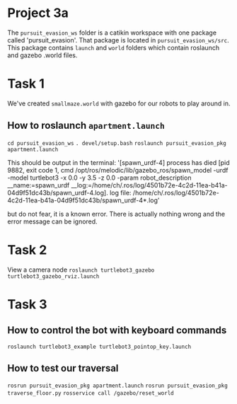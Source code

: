 # Project 3a

The `pursuit_evasion_ws` folder is a catikin workspace with one package called 'pursuit_evasion'. That package is located in `pursuit_evasion_ws/src`. This package contains `launch` and `world` folders which contain roslaunch and gazebo .world files.

# Task 1
We've created `smallmaze.world` with gazebo for our robots to play around in.

## How to roslaunch `apartment.launch`
`cd pursuit_evasion_ws`
`. devel/setup.bash`
`roslaunch pursuit_evasion_pkg apartment.launch`

This should be output in the terminal:
'[spawn_urdf-4] process has died [pid 9882, exit code 1, cmd /opt/ros/melodic/lib/gazebo_ros/spawn_model -urdf -model turtlebot3 -x 0.0 -y 3.5 -z 0.0 -param robot_description __name:=spawn_urdf __log:=/home/ch/.ros/log/4501b72e-4c2d-11ea-b41a-04d9f51dc43b/spawn_urdf-4.log].
log file: /home/ch/.ros/log/4501b72e-4c2d-11ea-b41a-04d9f51dc43b/spawn_urdf-4*.log'

but do not fear, it is a known error. There is actually nothing wrong and the error message can be ignored.

# Task 2
View a camera node
`roslaunch turtlebot3_gazebo turtlebot3_gazebo_rviz.launch`

# Task 3
## How to control the bot with keyboard commands
`roslaunch turtlebot3_example turtlebot3_pointop_key.launch`


## How to test our traversal
`rosrun pursuit_evasion_pkg apartment.launch`
`rosrun pursuit_evasion_pkg traverse_floor.py`
`rosservice call /gazebo/reset_world`
